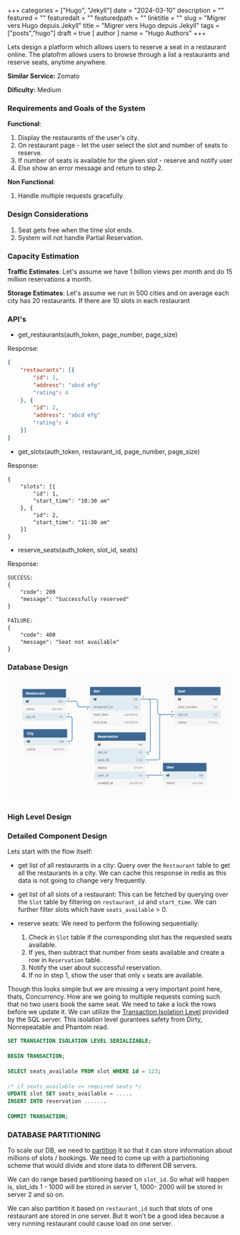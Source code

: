 +++
categories = ["Hugo", "Jekyll"]
date = "2024-03-10"
description = ""
featured = ""
featuredalt = ""
featuredpath = ""
linktitle = ""
slug = "Migrer vers Hugo depuis Jekyll"
title = "Migrer vers Hugo depuis Jekyll"
tags = ["posts","hugo"]
draft = true
[ author ]
  name = "Hugo Authors"
+++

Lets design a platform which allows users to reserve a seat in a restaurant online. The platofrm allows users to browse through a list a restaurants and reserve seats, anytime anywhere.

__Similar Service:__ Zomato

**Dificulty:** Medium

### Requirements and Goals of the System

__Functional__:

1. Display the restaurants of the user's city.
2. On restaurant page - let the user select the slot and number of seats to reserve.
3. If number of seats is available for the given slot - reserve and notify user
4. Else show an error message and return to step 2.


__Non Functional__:

1. Handle multiple requests gracefully.

### Design Considerations

1. Seat gets free when the time slot ends.
2. System will not handle Partial Reservation.


### Capacity Estimation

__Traffic Estimates__: Let's assume we have 1 billion views per month and do 15 million reservations a month.

__Storage Estimates__: Let's assume we run in 500 cities and on average each city has 20 restaurants. If there are 10 slots in each restaurant

### API's
- get_restaurants(auth_token, page_number, page_size)

Response: 
```JSON
{
    "restaurants": [{
        "id": 1,
        "address": "abcd efg"
        "rating": 4
    }, {
        "id": 2,
        "address": "abcd efg"
        "rating": 4
    }]
}
```
- get_slots(auth_token, restaurant_id, page_number, page_size)

Response:
```
{
    "slots": [{
        "id": 1,
        "start_time": "10:30 am"
    }, {
        "id": 2,
        "start_time": "11:30 am"
    }]
}
```
- reserve_seats(auth_token, slot_id, seats)

Response:
```
SUCCESS:
{
    "code": 200
    "message": "Successfully reserved"
}

FAILURE:
{
    "code": 400
    "message": "Seat not available"
}
```

### Database Design
![dbschema](restaurant_db.png)

### High Level Design


### Detailed Component Design

Lets start with the flow itself:

- get list of all restaurants in a city: 
Query over the `Restaurant` table to get all the restaurants in a city. We can cache this response in redis as this data is not going to change very frequently. 

- get list of all slots of a restaurant:
This can be fetched by querying over the `Slot` table by filtering on `restaurant_id` and `start_time`. We can further filter slots which have `seats_available` > 0.

- reserve seats:
We need to perform the following sequentially:
    
    1. Check in `Slot` table if the corresponding slot has the requested seats available.
    2. If yes, then subtract that number from seats available and create a row in `Reservation` table.
    3. Notify the user about successful reservation.
    4. If no in step 1, show the user that only `x` seats are available. 

Though this looks simple but we are missing a very important point here, thats, Concurrency. How are we going to multiple requests coming such that no two users book the same seat. We need to take a lock the rows before we update it. We can utilize the [Transaction Isolation Level](https://docs.microsoft.com/en-us/sql/odbc/reference/develop-app/transaction-isolation-levels?view=sql-server-ver15) provided by the SQL server. This isolation level gurantees safety from Dirty, Nonrepeatable and Phantom read. 

```SQL
SET TRANSACTION ISOLATION LEVEL SERIALIZABLE;

BEGIN TRANSACTION;

SELECT seats_available FROM slot WHERE id = 123;

/* if seats_available >= required seats */
UPDATE slot SET seats_available = .....
INSERT INTO reservation .......

COMMIT TRANSACTION;
```

### DATABASE PARTITIONING

To scale our DB, we need to [partition](https://en.wikipedia.org/wiki/Partition_(database)) it so that it can store information about millions of slots / bookings. We need to come up with a partiotioning scheme that would divide and store data to different DB servers. 

We can do range based partitioning based on `slot_id`. So what will happen is, slot_ids 1 - 1000 will be stored in server 1, 1000- 2000 will be stored in server 2 and so on.

We can also partition it based on `restaurant_id` such that slots of one restaurant are stored in one server. But it won't be a good idea because a very running restaurant could cause load on one server.
